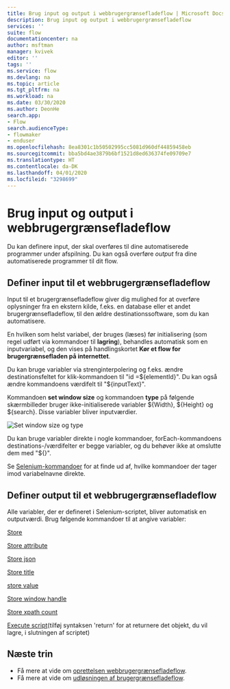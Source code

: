 ```yaml
---
title: Brug input og output i webbrugergrænsefladeflow | Microsoft Docs
description: Brug input og output i webbrugergrænsefladeflow
services: ''
suite: flow
documentationcenter: na
author: msftman
manager: kvivek
editor: ''
tags: ''
ms.service: flow
ms.devlang: na
ms.topic: article
ms.tgt_pltfrm: na
ms.workload: na
ms.date: 03/30/2020
ms.author: DeonHe
search.app:
- Flow
search.audienceType:
- flowmaker
- enduser
ms.openlocfilehash: 8ea8301c1b50502995cc5081d960df44859458eb
ms.sourcegitcommit: bba5bd4ae3879b6bf1521d8ed636374fe09709e7
ms.translationtype: HT
ms.contentlocale: da-DK
ms.lasthandoff: 04/01/2020
ms.locfileid: "3298699"
---
```

# <a name="use-inputs-and-outputs-in-web-ui-flows"></a>Brug input og output i webbrugergrænsefladeflow

Du kan definere input, der skal overføres til dine automatiserede programmer under afspilning. Du kan også overføre *output* fra dine automatiserede programmer til dit flow.

## <a name="define-inputs-for-a-web-ui-flow"></a>Definer input til et webbrugergrænsefladeflow

Input til et brugergrænsefladeflow giver dig mulighed for at overføre oplysninger fra en ekstern kilde, f.eks. en database eller et andet brugergrænsefladeflow, til den ældre destinationssoftware, som du kan automatisere.

En hvilken som helst variabel, der bruges (læses) før initialisering (som regel udført via kommandoer til **lagring**), behandles automatisk som en inputvariabel, og den vises på handlingskortet **Kør et flow for brugergrænsefladen på internettet**.

Du kan bruge variabler via strenginterpolering og f.eks. ændre destinationsfeltet for klik-kommandoen til "id =\${elementId}". Du kan også ændre kommandoens værdifelt til "\${inputText}".

Kommandoen **set window size** og kommandoen **type** på følgende skærmbilleder bruger ikke-initialiserede variabler \${Width}, \${Height} og \${search}. Disse variabler bliver inputværdier.

![Set window size og type](../media/inputs-outputs-web/set-window-size.png "Set window size og type")

Du kan bruge variabler direkte i nogle kommandoer, forEach-kommandoens destinations-/værdifelter er begge variabler, og du behøver ikke at omslutte dem med "\${}".

Se [Selenium-kommandoer](https://www.seleniumhq.org/selenium-ide/docs/en/api/commands/) for at finde ud af, hvilke kommandoer der tager imod variabelnavne direkte.

## <a name="define-outputs-for-a-web-ui-flow"></a>Definer output til et webbrugergrænsefladeflow

Alle variabler, der er defineret i Selenium-scriptet, bliver automatisk en outputværdi. Brug følgende kommandoer til at angive variabler:

[Store](https://www.seleniumhq.org/selenium-ide/docs/en/api/commands/#store)

[Store attribute](https://www.seleniumhq.org/selenium-ide/docs/en/api/commands/#store-attribute)

[Store json](https://www.seleniumhq.org/selenium-ide/docs/en/api/commands/#store-json)

[Store title](https://www.seleniumhq.org/selenium-ide/docs/en/api/commands/#store-title)

[store value](https://www.seleniumhq.org/selenium-ide/docs/en/api/commands/#store-value)

[Store window handle](https://www.seleniumhq.org/selenium-ide/docs/en/api/commands/#store-window-handle)

[Store xpath count](https://www.seleniumhq.org/selenium-ide/docs/en/api/commands/#store-xpath-count)

[Execute script](https://www.seleniumhq.org/selenium-ide/docs/en/api/commands/#execute-script)(tilføj syntaksen 'return' for at returnere det objekt, du vil lagre, i slutningen af scriptet)

## <a name="next-steps"></a>Næste trin

- Få mere at vide om [oprettelsen webbrugergrænsefladeflow](create-web.md).
- Få mere at vide om [udløsningen af brugergrænsefladeflow](run-ui-flow.md).

